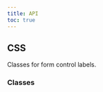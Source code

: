 ```yaml
---
title: API
toc: true
---
```


## CSS

Classes for form control labels.

### Classes

<DocComponentApi component="ClrLabel" item="css" />
